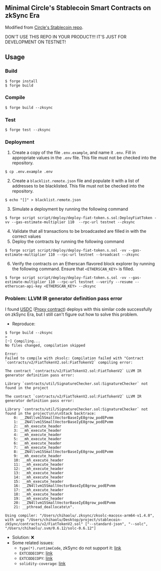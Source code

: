 ## Minimal Circle's Stablecoin Smart Contracts on zkSync Era

Modified from [Circle's Stablecoin repo](https://github.com/circlefin/stablecoin-evm).

DON'T USE THIS REPO IN YOUR PRODUCT!!! IT'S JUST FOR DEVELOPMENT ON TESTNET!

## Usage

### Build

```shell
$ forge install
$ forge build
```

### Compile

```shell
$ forge build --zksync
```

### Test

```shell
$ forge test --zksync
```

### Deployment

1. Create a copy of the file `.env.example`, and name it `.env`. Fill in appropriate values in the `.env` file. This file must not be checked into the repository.
```
$ cp .env.example .env
```
2. Create a `blacklist.remote.json` file and populate it with a list of addresses to be blacklisted. This file must not be checked into the repository.
```
$ echo "[]" > blacklist.remote.json
```
3. Simulate a deployment by running the following command
```
$ forge script script/deploy/deploy-fiat-token.s.sol:DeployFiatToken -vv --gas-estimate-multiplier 110  --rpc-url testnet --zksync
```
4. Validate that all transactions to be broadcasted are filled in with the correct values
5. Deploy the contracts by running the following command
```
$ forge script script/deploy/deploy-fiat-token.s.sol -vv --gas-estimate-multiplier 110 --rpc-url testnet --broadcast --zksync
```
6. Verify the contracts on an Etherscan flavored block explorer by running the following command. Ensure that `<ETHERSCAN_KEY>` is filled.
```
$ forge script script/deploy/deploy-fiat-token.s.sol -vv --gas-estimate-multiplier 110 --rpc-url testnet --verify --resume --etherscan-api-key <ETHERSCAN_KEY> --zksync
```

### Problem: LLVM IR generator definition pass error
I found [USDC](https://explorer.zksync.io/address/0xF4d6912ED152600356ea991F027046F6d1740b8d#contract) ([Proxy contract](https://explorer.zksync.io/address/0x1d17CBcF0D6D143135aE902365D2E5e2A16538D4#contract)) deploys with this similar code successfully on zkSync Era, but I still can't figure out how to solve this problem.

- Reproduce:
```
$ forge build --zksync
>
[⠒] Compiling...
No files changed, compilation skipped

Error:
Failed to compile with zksolc: Compilation failed with "Contract `contracts/v2/FiatTokenV2.sol:FiatTokenV2` compiling error: 

The contract `contracts/v2/FiatTokenV2.sol:FiatTokenV2` LLVM IR generator definition pass error: 

Library `contracts/util/SignatureChecker.sol:SignatureChecker` not found in the project

The contract `contracts/v2/FiatTokenV2.sol:FiatTokenV2` LLVM IR generator definition pass error: 

Library `contracts/util/SignatureChecker.sol:SignatureChecker` not found in the project\n\n\nStack backtrace:
    0: __ZN4llvm15SmallVectorBaseIyE8grow_podEPvmm
    1: __ZN4llvm15SmallVectorBaseIyE8grow_podEPvmm
    2: __mh_execute_header
    3: __mh_execute_header
    4: __mh_execute_header
    5: __mh_execute_header
    6: __mh_execute_header
    7: __mh_execute_header
    8: __ZN4llvm15SmallVectorBaseIyE8grow_podEPvmm
    9: __mh_execute_header
    10: __mh_execute_header
    11: __mh_execute_header
    12: __mh_execute_header
    13: __mh_execute_header
    14: __mh_execute_header
    15: __mh_execute_header
    16: __ZN4llvm15SmallVectorBaseIyE8grow_podEPvmm
    17: __mh_execute_header
    18: __mh_execute_header
    19: __mh_execute_header
    20: __ZN4llvm15SmallVectorBaseIyE8grow_podEPvmm
    21: __pthread_deallocate\n". 

Using compiler: "/Users/chihaolu/.zksync/zksolc-macosx-arm64-v1.4.0", with args "/Users/chihaolu/Desktop/project/stablecoin-zkSync/contracts/v2/FiatTokenV2.sol" ["--standard-json", "--solc", "/Users/chihaolu/.svm/0.6.12/solc-0.6.12"]
```

- Solution: ❌
- Some related issues:
    - `type(*).runtimeCode`, zkSync do not support it: [link](https://github.com/matter-labs/hardhat-zksync/issues/99)
    - `EXTCODECOPY`: [link](https://github.com/zkSync-Community-Hub/zksync-developers/discussions/86)
    - `EXTCODECOPY`: [link](https://github.com/zkSync-Community-Hub/zksync-developers/discussions/101)
    - `solidity-coverage`: [link](https://github.com/zkSync-Community-Hub/zksync-developers/discussions/152)